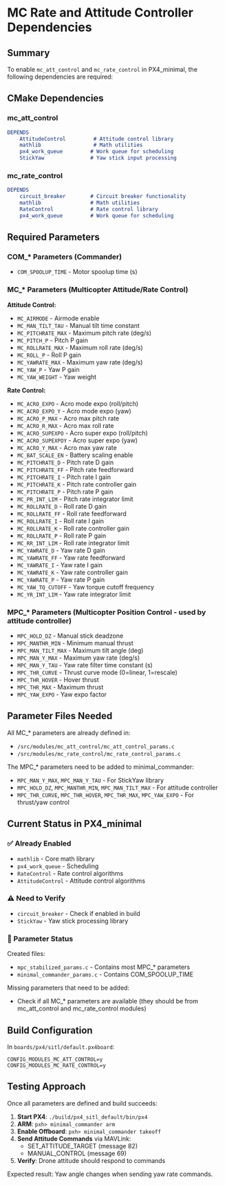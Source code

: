 # MC Rate and Attitude Controller Dependencies

## Summary
To enable `mc_att_control` and `mc_rate_control` in PX4_minimal, the following dependencies are required:

## CMake Dependencies

### mc_att_control
```cmake
DEPENDS
    AttitudeControl         # Attitude control library
    mathlib                 # Math utilities
    px4_work_queue         # Work queue for scheduling
    StickYaw               # Yaw stick input processing
```

### mc_rate_control
```cmake
DEPENDS
    circuit_breaker        # Circuit breaker functionality
    mathlib                # Math utilities
    RateControl            # Rate control library
    px4_work_queue         # Work queue for scheduling
```

## Required Parameters

### COM_* Parameters (Commander)
- `COM_SPOOLUP_TIME` - Motor spoolup time (s)

### MC_* Parameters (Multicopter Attitude/Rate Control)

**Attitude Control:**
- `MC_AIRMODE` - Airmode enable
- `MC_MAN_TILT_TAU` - Manual tilt time constant
- `MC_PITCHRATE_MAX` - Maximum pitch rate (deg/s)
- `MC_PITCH_P` - Pitch P gain
- `MC_ROLLRATE_MAX` - Maximum roll rate (deg/s)
- `MC_ROLL_P` - Roll P gain
- `MC_YAWRATE_MAX` - Maximum yaw rate (deg/s)
- `MC_YAW_P` - Yaw P gain
- `MC_YAW_WEIGHT` - Yaw weight

**Rate Control:**
- `MC_ACRO_EXPO` - Acro mode expo (roll/pitch)
- `MC_ACRO_EXPO_Y` - Acro mode expo (yaw)
- `MC_ACRO_P_MAX` - Acro max pitch rate
- `MC_ACRO_R_MAX` - Acro max roll rate
- `MC_ACRO_SUPEXPO` - Acro super expo (roll/pitch)
- `MC_ACRO_SUPEXPOY` - Acro super expo (yaw)
- `MC_ACRO_Y_MAX` - Acro max yaw rate
- `MC_BAT_SCALE_EN` - Battery scaling enable
- `MC_PITCHRATE_D` - Pitch rate D gain
- `MC_PITCHRATE_FF` - Pitch rate feedforward
- `MC_PITCHRATE_I` - Pitch rate I gain
- `MC_PITCHRATE_K` - Pitch rate controller gain
- `MC_PITCHRATE_P` - Pitch rate P gain
- `MC_PR_INT_LIM` - Pitch rate integrator limit
- `MC_ROLLRATE_D` - Roll rate D gain
- `MC_ROLLRATE_FF` - Roll rate feedforward
- `MC_ROLLRATE_I` - Roll rate I gain
- `MC_ROLLRATE_K` - Roll rate controller gain
- `MC_ROLLRATE_P` - Roll rate P gain
- `MC_RR_INT_LIM` - Roll rate integrator limit
- `MC_YAWRATE_D` - Yaw rate D gain
- `MC_YAWRATE_FF` - Yaw rate feedforward
- `MC_YAWRATE_I` - Yaw rate I gain
- `MC_YAWRATE_K` - Yaw rate controller gain
- `MC_YAWRATE_P` - Yaw rate P gain
- `MC_YAW_TQ_CUTOFF` - Yaw torque cutoff frequency
- `MC_YR_INT_LIM` - Yaw rate integrator limit

### MPC_* Parameters (Multicopter Position Control - used by attitude controller)
- `MPC_HOLD_DZ` - Manual stick deadzone
- `MPC_MANTHR_MIN` - Minimum manual thrust
- `MPC_MAN_TILT_MAX` - Maximum tilt angle (deg)
- `MPC_MAN_Y_MAX` - Maximum yaw rate (deg/s)
- `MPC_MAN_Y_TAU` - Yaw rate filter time constant (s)
- `MPC_THR_CURVE` - Thrust curve mode (0=linear, 1=rescale)
- `MPC_THR_HOVER` - Hover thrust
- `MPC_THR_MAX` - Maximum thrust
- `MPC_YAW_EXPO` - Yaw expo factor

## Parameter Files Needed

All MC_* parameters are already defined in:
- `/src/modules/mc_att_control/mc_att_control_params.c`
- `/src/modules/mc_rate_control/mc_rate_control_params.c`

The MPC_* parameters need to be added to minimal_commander:
- `MPC_MAN_Y_MAX`, `MPC_MAN_Y_TAU` - For StickYaw library
- `MPC_HOLD_DZ`, `MPC_MANTHR_MIN`, `MPC_MAN_TILT_MAX` - For attitude controller
- `MPC_THR_CURVE`, `MPC_THR_HOVER`, `MPC_THR_MAX`, `MPC_YAW_EXPO` - For thrust/yaw control

## Current Status in PX4_minimal

### ✅ Already Enabled
- `mathlib` - Core math library
- `px4_work_queue` - Scheduling
- `RateControl` - Rate control algorithms
- `AttitudeControl` - Attitude control algorithms

### ⚠️ Need to Verify
- `circuit_breaker` - Check if enabled in build
- `StickYaw` - Yaw stick processing library

### 📝 Parameter Status
Created files:
- `mpc_stabilized_params.c` - Contains most MPC_* parameters
- `minimal_commander_params.c` - Contains COM_SPOOLUP_TIME

Missing parameters that need to be added:
- Check if all MC_* parameters are available (they should be from mc_att_control and mc_rate_control modules)

## Build Configuration

In `boards/px4/sitl/default.px4board`:
```
CONFIG_MODULES_MC_ATT_CONTROL=y
CONFIG_MODULES_MC_RATE_CONTROL=y
```

## Testing Approach

Once all parameters are defined and build succeeds:

1. **Start PX4**: `./build/px4_sitl_default/bin/px4`
2. **ARM**: `pxh> minimal_commander arm`
3. **Enable Offboard**: `pxh> minimal_commander takeoff`
4. **Send Attitude Commands** via MAVLink:
   - SET_ATTITUDE_TARGET (message 82)
   - MANUAL_CONTROL (message 69)
5. **Verify**: Drone attitude should respond to commands

Expected result: Yaw angle changes when sending yaw rate commands.
